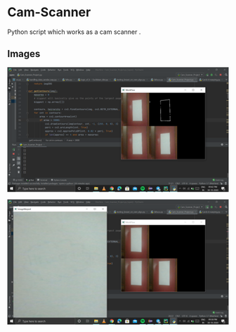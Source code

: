 # Cam-Scanner
Python script which works as a cam scanner .

## Images
![Borders](/img/Borders.png)

![Borders](/img/Output.png)


